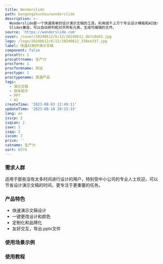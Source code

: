 ```yaml
---
title: Wonderslide
path: bangongzhushou/wonderslide
description: >-
  Wonderslide是一个快速简单的设计演示文稿的工具。利用成千上万个专业设计模板和AI技术，Wonderslide可以即时将你的初稿转化为精美的演示文稿。它支持定制化和品牌化，可以根据你的公司形象选择颜色、字体和样式，还可以添加logo。Wonderslide与PowerPoint和Google
  Slides兼容，可以自动排列和对齐所有元素，生成可编辑的文件。
source: 'https://wonderslide.com'
cover: /cover/20240612/6/12/20240612_db7c0eb5.jpg
logo: /logo/20240612/6/12/20240612_338ee337.jpg
label: 快速AI制作演示文稿
component: false
procattr: 1
procattrname: 生产力
procform: 1
procformname: 网站
proctype: 1
proctypename: 普通产品
tags:
  - 演示文稿
  - 效率助手
  - PPT
  - AI
createTime: '2023-08-03 12:49:11'
updateTime: '2023-08-18 20:15:33'
lang: en
isicp: 2
isqian: 2
iswx: 2
isqq: 2
iscom: 2
price: ''
catname: 生产力
sort: 6574
---
```




### 需求人群
适用于那些没有太多时间进行设计的用户，特别受中小公司的专业人士欢迎，可以节省设计演示文稿的时间，更专注于更重要的任务。

### 产品特色
- 快速演示文稿设计
- 一键更改设计和颜色
- 定制化和品牌化
- 友好交互，导出.pptx文件

### 使用场景示例


### 使用教程


  
